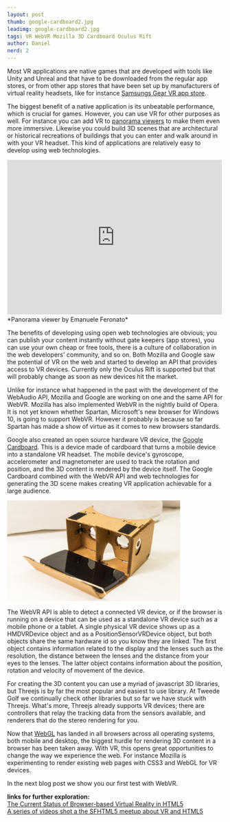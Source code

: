 ```yaml
---
layout: post
thumb: google-cardboard2.jpg
leadimg: google-cardboard2.jpg
tags: VR WebVR Mozilla 3D Cardboard Oculus Rift
author: Daniel
nerd: 2
---
```


<!--
> If you are not familiar with the Oculus Rift, you might want to read [this post](http://localhost:4000/2015/03/19/oculus-rift) first.
-->

Most VR applications are native games that are developed with tools like Unity and Unreal and that have to be downloaded from the regular app stores, or from other app stores that have been set up by manufacturers of virtual reality headsets, like for instance [Samsungs Gear VR app store](https://www.oculus.com/gear-vr/).

The biggest benefit of a native application is its unbeatable performance, which is crucial for games. However, you can use VR for other purposes as well. For instance you can add VR to [panorama viewers](http://www.emanueleferonato.com/2014/12/10/html5-webgl-360-degrees-panorama-viewer-with-three-js/) to make them even more immersive. Likewise you could build 3D scenes that are architectural or historical recreations of buildings that you can enter and walk around in with your VR headset. This kind of applications are relatively easy to develop using web technologies.

<iframe src="https://player.vimeo.com/video/127931214" width="500" height="360" frameborder="0" webkitallowfullscreen mozallowfullscreen allowfullscreen></iframe>
*Panorama viewer by Emanuele Feronato*

The benefits of developing using open web technologies are obvious; you can publish your content instantly without gate keepers (app stores), you can use your own cheap or free tools, there is a culture of collaboration in the web developers' community, and so on. Both Mozilla and Google saw the potential of VR on the web and started to develop an API that provides access to VR devices. Currently only the Oculus Rift is supported but that will probably change as soon as new devices hit the market.

Unlike for instance what happened in the past with the development of the WebAudio API, Mozilla and Google are working on one and the same API for WebVR. Mozilla has also implemented WebVR in the nightly build of Opera. It is not yet known whether Spartan, Microsoft's new browser for Windows 10, is going to support WebVR. However it probably is because so far Spartan has made a show of virtue as it comes to new browsers standards.

Google also created an open source hardware VR device, the [Google Cardboard](https://www.google.com/get/cardboard/). This is a device made of cardboard that turns a mobile device into a standalone VR headset. The mobile device's gyroscope, accelerometer and magnetometer are used to track the rotation and position, and the 3D content is rendered by the device itself. The Google Cardboard combined with the WebVR API and web technologies for generating the 3D scene makes creating VR application achievable for a large audience.

<img src="/img/blog/google-cardboard.jpg" width="80%">

The WebVR API is able to detect a connected VR device, or if the browser is running on a device that can be used as a standalone VR device such as a mobile phone or a tablet. A single physical VR device shows up as a HMDVRDevice object and as a PositionSensorVRDevice object, but both objects share the same hardware id so you know they are linked. The first object contains information related to the display and the lenses such as the resolution, the distance between the lenses and the distance from your eyes to the lenses. The latter object contains information about the position, rotation and velocity of movement of the device.

For creating the 3D content you can use a myriad of javascript 3D libraries, but Threejs is by far the most popular and easiest to use library. At Tweede Golf we continually check other libraries but so far we have stuck with Threejs. What's more, Threejs already supports VR devices; there are controllers that relay the tracking data from the sensors available, and renderers that do the stereo rendering for you.

Now that [WebGL](http://caniuse.com/#feat=webgl) has landed in all browsers across all operating systems, both mobile and desktop, the biggest hurdle for rendering 3D content in a browser has been taken away. With VR, this opens great opportunities to change the way we experience the web. For instance Mozilla is experimenting to render existing web pages with CSS3 and WebGL for VR devices.

In the next blog post we show you our first test with WebVR.


**links for further exploration:**<br>
[The Current Status of Browser-based Virtual Reality in HTML5](http://www.infoq.com/news/2015/01/vr-html5)<br>
[A series of videos shot a the SFHTML5 meetup about VR and HTML5](https://www.youtube.com/playlist?list=PLUj8-Hhrb-a0Z3f70ygX5fXLk8Sa4mTQZ)<br>




<!--
These are benefits that Tony Parisi mentioned in his speech for the SFHTML5 meetup that was held 16th of January this year:

- instant access
- no gatekeepers (app stores)
- instant publishing
- you can use your own (cheap or free) tools
- culture of collaboration
- source code (open)
- no entry barriers
-->
